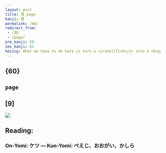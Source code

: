```yaml
---
layout: post
title: 頁 page
kanji: 頁
permalink: /60/
redirect_from:
 - /頁/
 - /page/
pre_kanji: 59
nex_kanji: 61
heisig: What we have to do here is turn a <i>shellfish</i> into a <b>page</b> of a book. The <i>one</i> at the top tells us that we only get a rather short book, in fact only <i>one</i> <b>page</b>. Imagine a title printed on the shell of an <i>oyster</i>, let us say "Pearl of Wisdom," and then open the quaint book to its <i>one</i> and only <b>page</b>, on which you find a single, radiant <i>drop of</i> wisdom, one of the masterpiece poems of nature.
---
```


## {60}

## `page`

## [9]

<div class="stroke"><img src="E9A081.png" /></div>

## Reading:

### On-Yomi: ケツ &mdash; Kun-Yomi: ぺえじ、おおがい、かしら
